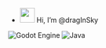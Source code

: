 - <img src="https://raw.githubusercontent.com/MartinHeinz/MartinHeinz/master/wave.gif" width="30px"> Hi, I’m @dragInSky
  
![Godot Engine](https://img.shields.io/badge/GODOT-%23FFFFFF.svg?style=for-the-badge&logo=godot-engine)
![Java](https://img.shields.io/badge/java-%23ED8B00.svg?style=for-the-badge&logo=java&logoColor=white)
